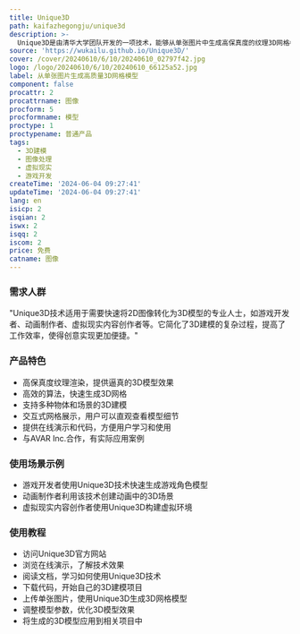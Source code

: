 ```yaml
---
title: Unique3D
path: kaifazhegongju/unique3d
description: >-
  Unique3D是由清华大学团队开发的一项技术，能够从单张图片中生成高保真度的纹理3D网格模型。这项技术在图像处理和3D建模领域具有重要意义，它使得用户能够快速将2D图像转化为3D模型，为游戏开发、动画制作、虚拟现实等领域提供了强大的技术支持。
source: 'https://wukailu.github.io/Unique3D/'
cover: /cover/20240610/6/10/20240610_02797f42.jpg
logo: /logo/20240610/6/10/20240610_66125a52.jpg
label: 从单张图片生成高质量3D网格模型
component: false
procattr: 2
procattrname: 图像
procform: 5
procformname: 模型
proctype: 1
proctypename: 普通产品
tags:
  - 3D建模
  - 图像处理
  - 虚拟现实
  - 游戏开发
createTime: '2024-06-04 09:27:41'
updateTime: '2024-06-04 09:27:41'
lang: en
isicp: 2
isqian: 2
iswx: 2
isqq: 2
iscom: 2
price: 免费
catname: 图像
---
```




### 需求人群
"Unique3D技术适用于需要快速将2D图像转化为3D模型的专业人士，如游戏开发者、动画制作者、虚拟现实内容创作者等。它简化了3D建模的复杂过程，提高了工作效率，使得创意实现更加便捷。"

### 产品特色
* 高保真度纹理渲染，提供逼真的3D模型效果
* 高效的算法，快速生成3D网格
* 支持多种物体和场景的3D建模
* 交互式网格展示，用户可以直观查看模型细节
* 提供在线演示和代码，方便用户学习和使用
* 与AVAR Inc.合作，有实际应用案例

### 使用场景示例
* 游戏开发者使用Unique3D技术快速生成游戏角色模型
* 动画制作者利用该技术创建动画中的3D场景
* 虚拟现实内容创作者使用Unique3D构建虚拟环境

### 使用教程
* 访问Unique3D官方网站
* 浏览在线演示，了解技术效果
* 阅读文档，学习如何使用Unique3D技术
* 下载代码，开始自己的3D建模项目
* 上传单张图片，使用Unique3D生成3D网格模型
* 调整模型参数，优化3D模型效果
* 将生成的3D模型应用到相关项目中

  
